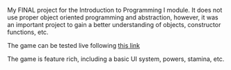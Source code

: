 My FINAL project for the Introduction to Programming I module.
It does not use proper object oriented programming and abstraction, however, it was an important project to gain a better understanding of objects, constructor functions, etc.

The game can be tested live following [this link](https://alexst14.github.io/minero/)

The game is feature rich, including a basic UI system, powers, stamina, etc.
